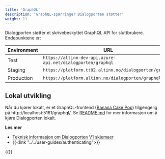 ```yaml
---
title: 'GraphQL'
description: 'GraphQL-spørringer Dialogporten støtter'
weight: 11
---
```


Dialogporten støtter et skrivebeskyttet GraphQL API for sluttbrukere. Endepunktene er:

| Environment | URL                                                                                |
| ----------- | ---------------------------------------------------------------------------------- |
| Test        | `https://altinn-dev-api.azure-api.net/dialogporten/graphql`                        |
| Staging     | `https://platform.tt02.altinn.no/dialogporten/graphql`                             |
| Production  | `https://platform.altinn.no/dialogporten/graphql`                                  |

## Lokal utvikling
Når du kjører lokalt, er et GraphQL-frontend ([Banana Cake Pop](https://chillicream.com/products/bananacakepop)) tilgjengelig på http://localhost:5181/graphql/. Se [README.md](https://github.com/digdir/dialogporten/blob/main/README.md) for mer informasjon om å kjøre Dialogporten lokalt.

**Les mer**
* [Teknisk informasjon om Dialogporten V1 skjemaer](https://github.com/digdir/dialogporten/tree/main/docs/schema/V1)
* {{<link "../../user-guides/authenticating">}}

{{<children />}}